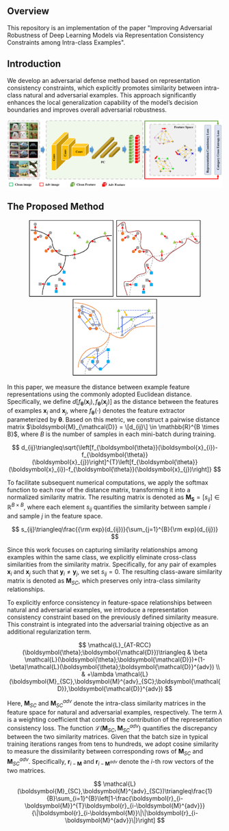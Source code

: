 Overview
----

This repository is an implementation of the paper "Improving Adversarial Robustness of Deep Learning Models via Representation Consistency Constraints among Intra-class Examples".

Introduction
----

We develop an adversarial defense method based on representation consistency constraints, which explicitly promotes similarity between intra-class natural and adversarial examples. This approach significantly enhances the local generalization capability of the model’s decision boundaries and improves overall adversarial robustness.

<p><img src="./overview.png" alt="test" width="1000"></p>

The Proposed Method
----

<p align="center">
<img src="./fig-1.png" width=200/>
<img src="./fig-2.png" width=200/>
<img src="./fig-3.png" width=200/>
</p>

In this paper, we measure the distance between example feature representations using the commonly adopted Euclidean distance. Specifically, we define $d\left[f_{\boldsymbol{\theta}}(\boldsymbol{x}_{i}), f_{\boldsymbol{\theta}}(\boldsymbol{x}_{j})\right]$ as the distance between the features of examples $\boldsymbol{x}_i$ and $\boldsymbol{x}_j$, where $f_{\boldsymbol{\theta}}(\cdot)$ denotes the feature extractor parameterized by $\boldsymbol{\theta}$. Based on this metric, we construct a pairwise distance matrix $\boldsymbol{M}_{\mathcal{D}} = \[d_{ij}\] \in \mathbb{R}^{B \times B}$, where $B$ is the number of samples in each mini-batch during training.

$$
d_{ij}\triangleq\sqrt{\left[f_{\boldsymbol{\theta}}(\boldsymbol{x}_{i})-f_{\boldsymbol{\theta}}(\boldsymbol{x}_{j})\right]^{T}\left[f_{\boldsymbol{\theta}}(\boldsymbol{x}_{i})-f_{\boldsymbol{\theta}}(\boldsymbol{x}_{j})\right]}
$$

To facilitate subsequent numerical computations, we apply the softmax function to each row of the distance matrix, transforming it into a normalized similarity matrix. The resulting matrix is denoted as $\boldsymbol{M_{S}} = [s_{ij}] \in \mathbb{R}^{B \times B}$, where each element $s_{ij}$ quantifies the similarity between sample $i$ and sample $j$ in the feature space.

$$
s_{ij}\triangleq\frac{{\rm exp}(d_{ij})}{\sum_{j=1}^{B}{\rm exp}(d_{ij})}
$$

Since this work focuses on capturing similarity relationships among examples within the same class, we explicitly eliminate cross-class similarities from the similarity matrix. Specifically, for any pair of examples $\boldsymbol{x}_i$ and $\boldsymbol{x}_j$ such that $\boldsymbol{y}_i \neq \boldsymbol{y}_j$, we set $s_{ij} = 0$. The resulting class-aware similarity matrix is denoted as $\boldsymbol{M}_{SC}$, which preserves only intra-class similarity relationships.

To explicitly enforce consistency in feature-space relationships between natural and adversarial examples, we introduce a representation consistency constraint based on the previously defined similarity measure. This constraint is integrated into the adversarial training objective as an additional regularization term.

$$
\mathcal{L}_{AT-RCC}(\boldsymbol{\theta};\boldsymbol{\mathcal{D}})\triangleq &
    \beta \mathcal{L}(\boldsymbol{\theta};\boldsymbol{\mathcal{D}})+(1-\beta)\mathcal{L}(\boldsymbol{\theta};\boldsymbol{\mathcal{D}}^{adv}) \\ & +\lambda \mathcal{L}(\boldsymbol{M}_{SC},\boldsymbol{M}^{adv}_{SC};\boldsymbol{\mathcal{D}},\boldsymbol{\mathcal{D}}^{adv})
$$

Here, $\boldsymbol{M}_{SC}$ and $\boldsymbol{M}_{SC}^{adv}$ denote the intra-class similarity matrices in the feature space for natural and adversarial examples, respectively. The term $\lambda$ is a weighting coefficient that controls the contribution of the representation consistency loss. The function $\mathcal{L}(\boldsymbol{M}_{SC}, \boldsymbol{M}_{SC}^{adv})$ quantifies the discrepancy between the two similarity matrices. Given that the batch size in typical training iterations ranges from tens to hundreds, we adopt cosine similarity to measure the dissimilarity between corresponding rows of $\boldsymbol{M}_{SC}$ and $\boldsymbol{M}_{SC}^{adv}$. Specifically, $\boldsymbol{r}_{i-\boldsymbol{M}}$ and $\boldsymbol{r}_{i-\boldsymbol{M}^{adv}}$ denote the $i$-th row vectors of the two matrices.

$$
\mathcal{L}(\boldsymbol{M}_{SC},\boldsymbol{M}^{adv}_{SC})\triangleq\frac{1}{B}\sum_{i=1}^{B}\left[1-\frac{\boldsymbol{r}_{i-\boldsymbol{M}}^{T}\boldsymbol{r}_{i-\boldsymbol{M}^{adv}}}{\|\boldsymbol{r}_{i-\boldsymbol{M}}\|\|\boldsymbol{r}_{i-\boldsymbol{M}^{adv}}\|}\right]
$$
